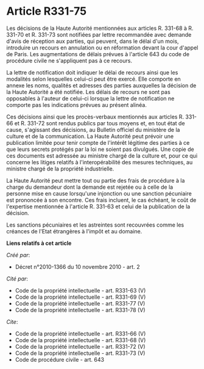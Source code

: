 # Article R331-75

Les décisions de la Haute Autorité mentionnées aux articles R. 331-68 à R. 331-70 et R. 331-73 sont notifiées par lettre
recommandée avec demande d'avis de réception aux parties, qui peuvent, dans le délai d'un mois, introduire un recours en
annulation ou en réformation devant la cour d'appel de Paris. Les augmentations de délais prévues à l'article 643 du code de
procédure civile ne s'appliquent pas à ce recours. 

La lettre de notification doit indiquer le délai de recours ainsi que les modalités selon lesquelles celui-ci peut être
exercé. Elle comporte en annexe les noms, qualités et adresses des parties auxquelles la décision de la Haute Autorité a été
notifiée. Les délais de recours ne sont pas opposables à l'auteur de celui-ci lorsque la lettre de notification ne comporte
pas les indications prévues au présent alinéa. 

Ces décisions ainsi que les procès-verbaux mentionnés aux articles R. 331-66 et R. 331-72 sont rendus publics par tous moyens
et, en tout état de cause, s'agissant des décisions, au Bulletin officiel du ministère de la culture et de la communication.
La Haute Autorité peut prévoir une publication limitée pour tenir compte de l'intérêt légitime des parties à ce que leurs
secrets protégés par la loi ne soient pas divulgués. Une copie de ces documents est adressée au ministre chargé de la culture
et, pour ce qui concerne les litiges relatifs à l'interopérabilité des mesures techniques, au ministre chargé de la propriété
industrielle. 

La Haute Autorité peut mettre tout ou partie des frais de procédure à la charge du demandeur dont la demande est rejetée ou à
celle de la personne mise en cause lorsqu'une injonction ou une sanction pécuniaire est prononcée à son encontre. Ces frais
incluent, le cas échéant, le coût de l'expertise mentionnée à l'article R. 331-63 et celui de la publication de la décision. 

Les sanctions pécuniaires et les astreintes sont recouvrées comme les créances de l'Etat étrangères à l'impôt et au domaine.

**Liens relatifs à cet article**

_Créé par_:

  - Décret n°2010-1366 du 10 novembre 2010 - art. 2

_Cité par_:

  - Code de la propriété intellectuelle - art. R331-63 (V)
  - Code de la propriété intellectuelle - art. R331-69 (V)
  - Code de la propriété intellectuelle - art. R331-77 (V)
  - Code de la propriété intellectuelle - art. R331-78 (V)

_Cite_:

  - Code de la propriété intellectuelle - art. R331-66 (V)
  - Code de la propriété intellectuelle - art. R331-68 (V)
  - Code de la propriété intellectuelle - art. R331-72 (V)
  - Code de la propriété intellectuelle - art. R331-73 (V)
  - Code de procédure civile - art. 643
